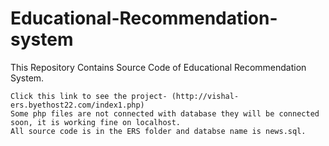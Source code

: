 Educational-Recommendation-system
=================================

This Repository Contains Source Code of Educational Recommendation System.

    Click this link to see the project- (http://vishal-ers.byethost22.com/index1.php)
    Some php files are not connected with database they will be connected soon, it is working fine on localhost.
    All source code is in the ERS folder and databse name is news.sql.
